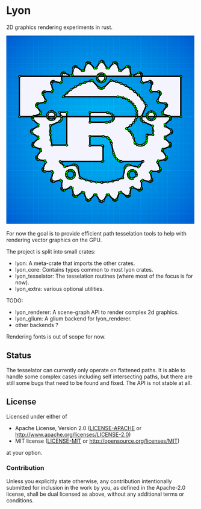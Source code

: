 # Lyon
2D graphics rendering experiments in rust.

<img src="assets/screenshot.png" width=500 height=500 alt="Screenshot of the Rust logo (svg) tesselated">

For now the goal is to provide efficient path tesselation tools to help with rendering vector graphics on the GPU.

The project is split into small crates:
* lyon: A meta-crate that imports the other crates.
* lyon_core: Contains types common to most lyon crates.
* lyon_tesselator: The tesselation routines (where most of the focus is for now).
* lyon_extra: various optional utilities.

TODO:
* lyon_renderer: A scene-graph API to render complex 2d graphics.
* lyon_glium: A glium backend for lyon_renderer.
* other backends ?

Rendering fonts is out of scope for now.

## Status

The tesselator can currently only operate on flattened paths. It is able to handle some complex cases including self intersecting paths, but there are still some bugs that need to be found and fixed. The API is not stable at all.

## License

Licensed under either of

 * Apache License, Version 2.0 ([LICENSE-APACHE](LICENSE-APACHE) or http://www.apache.org/licenses/LICENSE-2.0)
 * MIT license ([LICENSE-MIT](LICENSE-MIT) or http://opensource.org/licenses/MIT)

at your option.

### Contribution

Unless you explicitly state otherwise, any contribution intentionally submitted for inclusion in the work by you, as defined in the Apache-2.0 license, shall be dual licensed as above, without any additional terms or conditions.

